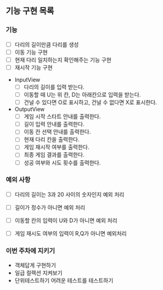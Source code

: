 ## 기능 구현 목록

### 기능
- [ ] 다리의 길이만큼 다리를 생성
- [ ] 이동 기능 구현
- [ ] 현재 다리 일치하는지 확인해주는 기능 구현
- [ ] 재시작 기능 구현
- InputView
    - [ ] 다리의 길이를 입력 받는다.
    - [ ] 이동할 때 U는 위 칸, D는 아래칸으로 입력을 받는다.
    - [ ] 건널 수 있다면 O로 표시하고, 건널 수 없다면 X로 표시한다.
- OutputView
    - [ ] 게임 시작 스타트 안내를 출력한다.
    - [ ] 길이 입력 안내를 출력한다.
    - [ ] 이동 칸 선택 안내를 출력한다.
    - [ ] 현재 다리 칸을 출력한다.
    - [ ] 게임 재시작 여부를 출력한다.
    - [ ] 최종 게임 결과를 출력한다.
    - [ ] 성공 여부와 시도 횟수를 출력한다.

### 예외 사항
- [ ] 다리의 길이는 3과 20 사이의 숫자인지 예외 처리
- [ ] 길이가 정수가 아니면 예외 처리
- [ ] 이동할 칸의 입력이 U와 D가 아니면 예외 처리
- [ ] 게임 재시도 여부의 입력이 R,Q가 아니면 예외처리


### 이번 주차에 지키기
- 객체답게 구현하기
- 일급 컬렉션 지켜보기
- 단위테스트하기 어려운 테스트를 테스트하기
